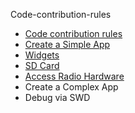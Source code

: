 Code-contribution-rules
* [Code contribution rules](Code-contribution-rules)
* [Create a Simple App](Create-a-simple-app)
* [Widgets](Widgets)
* [SD Card](SD-Card-(DEV))
* [Access Radio Hardware](Access-Radio-Hardware) 
* Create a Complex App
* Debug via SWD